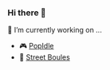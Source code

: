 ### Hi there 👋

🔭 I’m currently working on ...

- 🎮 [PopIdle](https://popidle.the-sound.co.uk)
- 🏐 [Street Boules](https://street-boules.the-sound.co.uk)

<!--
**geejay81/geejay81** is a ✨ _special_ ✨ repository because its `README.md` (this file) appears on your GitHub profile.

Here are some ideas to get you started:

- 🔭 I’m currently working on ...
- 🌱 I’m currently learning ...
- 👯 I’m looking to collaborate on ...
- 🤔 I’m looking for help with ...
- 💬 Ask me about ...
- 📫 How to reach me: ...
- 😄 Pronouns: ...
- ⚡ Fun fact: ...
-->
